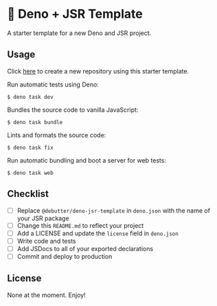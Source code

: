 # 🦕 Deno + JSR Template

A starter template for a new Deno and JSR project.

## Usage

Click
[here](https://github.com/new?template_name=deno-jsr-template&template_owner=butterdebugger)
to create a new repository using this starter template.

Run automatic tests using Deno:

```console
$ deno task dev
```

Bundles the source code to vanilla JavaScript:

```console
$ deno task bundle
```

Lints and formats the source code:

```console
$ deno task fix
```

Run automatic bundling and boot a server for web tests:

```console
$ deno task web
```

## Checklist

- [ ] Replace `@debutter/deno-jsr-template` in `deno.json` with the name of your
      JSR package
- [ ] Change this `README.md` to reflect your project
- [ ] Add a LICENSE and update the `license` field in `deno.json`
- [ ] Write code and tests
- [ ] Add JSDocs to all of your exported declarations
- [ ] Commit and deploy to production

## License

None at the moment. Enjoy!
